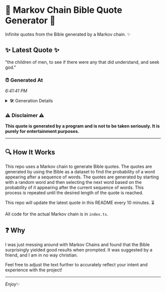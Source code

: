 # 📖 Markov Chain Bible Quote Generator 📖

Infinite quotes from the Bible generated by a Markov chain. ✨

## ✨ Latest Quote ✨
"the children of men, to see if there were any that did understand, and seek god."

### ⏰ Generated At
*6:41:41 PM*

<details>
    <summary>🛠️ Generation Details</summary>
    <p>
        <strong>🌱 Seed:</strong> the<br>
        <strong>🔄 Iterations:</strong> 15<br>
        <strong>📜 Context History:</strong><br>[ the ]: children<br>[ the, children ]: of<br>[ the, children, of ]: men,<br>[ the, children, of, men, ]: to<br>[ the, children, of, men,, to ]: see<br>[ the, children, of, men,, to, see ]: if<br>[ children, of, men,, to, see, if ]: there<br>[ of, men,, to, see, if, there ]: were<br>[ men,, to, see, if, there, were ]: any<br>[ to, see, if, there, were, any ]: that<br>[ see, if, there, were, any, that ]: did<br>[ if, there, were, any, that, did ]: understand,<br>[ there, were, any, that, did, understand, ]: and<br>[ were, any, that, did, understand,, and ]: seek<br>[ any, that, did, understand,, and, seek ]: god.<br>
    </p>
</details>

### ⚠️ Disclaimer ⚠️
**This quote is generated by a program and is not to be taken seriously. It is purely for entertainment purposes.**

---

## 🔍 How It Works

This repo uses a Markov chain to generate Bible quotes. The quotes are generated by using the Bible as a dataset to find the probability of a word appearing after a sequence of words. The quotes are generated by starting with a random word and then selecting the next word based on the probability of it appearing after the current sequence of words. This process is repeated until the desired length of the quote is reached.

This repo will update the latest quote in this README every 10 minutes. ⏳

All code for the actual Markov chain is in `index.ts`.

## ❓ Why

I was just messing around with Markov Chains and found that the Bible surprisingly yielded good results when prompted. 
It was suggested by a friend, and I am in no way christian.

Feel free to adjust the text further to accurately reflect your intent and experience with the project!

---

*Enjoy*✨
